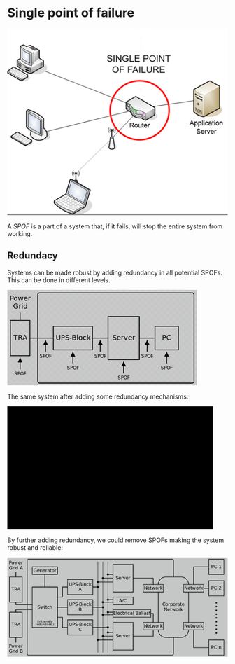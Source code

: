 # Single point of failure

![](2021-07-18-14-56-21.png)

A *SPOF* is a part of a system that, if it fails, will stop the entire system from working.

## Redundacy

Systems can be made robust by adding redundancy in all potential SPOFs. This can be done in different levels.

![](2021-07-18-14-58-30.png)

The same system after adding some redundancy mechanisms:

![](2021-07-18-14-58-42.png)

By further adding redundancy, we could remove SPOFs making the system robust and reliable:

![](2021-07-18-14-59-48.png)
